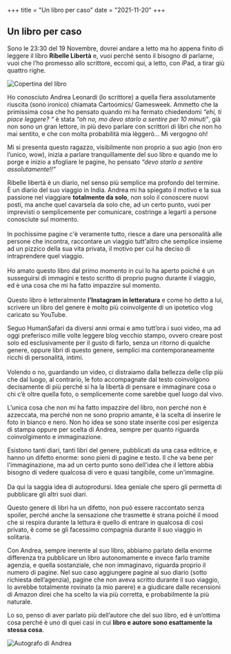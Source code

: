 +++
title = "Un libro per caso"
date = "2021-11-20"
+++
## Un libro per caso

Sono le 23:30 del 19 Novembre, dovrei andare a letto ma ho appena finito di leggere il libro **Ribelle Libertà** e, vuoi perché sento il bisogno di parlarne, vuoi che l’ho promesso allo scrittore, eccomi qui, a letto, con iPad, a tirar giù quattro righe.

![Copertina del libro](https://res.cloudinary.com/presobene/image/upload/v1640855241/ribelle_libert%C3%A0_fiera_vzozkp.jpg)

Ho conosciuto Andrea Leonardi (lo scrittore) a quella fiera assolutamente riuscita (sono ironico) chiamata Cartoomics/ Gamesweek. Ammetto che la primissima cosa che ho pensato quando mi ha fermato chiedendomi *“ehi, ti piace leggere? “* è stata *“oh no, mo devo starlo a sentire per 10 minuti”*, già non sono un gran lettore, in più devo parlare con scrittori di libri che non ho mai sentito, e che con molta probabilità mia lèggerò… Mi vergogno oh!  

Mi si presenta questo ragazzo, visibilmente non proprio a suo agio (non ero l’unico, wow), inizia a parlare tranquillamente del suo libro e quando me lo porge e inizio a sfogliare le pagine, ho pensato *“devo starlo a sentire assolutamente!!”* 

Ribelle libertà è un diario, nel senso più semplice ma profondo del termine. È un diario del suo viaggio in India. Andrea mi ha spiegato il motivo e la sua passione nel viaggiare **totalmente da solo**, non solo il conoscere nuovi posti, ma anche quel cavarsela da solo che, ad un certo punto, vuoi per imprevisti o semplicemente per comunicare, costringe a legarti a persone conosciute sul momento.\
\
In pochissime pagine c'è veramente tutto, riesce a dare una personalità alle persone che incontra, raccontare un viaggio tutt'altro che semplice insieme ad un pizzico della sua vita privata, il motivo per cui ha deciso di intraprendere quel viaggio.\
\
Ho amato questo libro dal primo momento in cui lo ha aperto poiché è un susseguirsi di immagini e testo scritto di proprio pugno durante il viaggio, ed è una cosa che mi ha fatto impazzire sul momento.\
\
Questo libro è letteralmente **l’Instagram in letteratura** e come ho detto a lui, scrivere un libro del genere è molto più coinvolgente di un ipotetico vlog caricato su YouTube.

Seguo HumanSafari da diversi anni ormai e amo tutt’ora i suoi video, ma ad oggi preferisco mille volte leggere blog vecchio stampo, ovvero creare post solo ed esclusivamente per il gusto di farlo, senza un ritorno di qualche genere, oppure libri di questo genere, semplici ma contemporaneamente ricchi di personalità, intimi.\
\
Volendo o no, guardando un video, ci distraiamo dalla bellezza delle clip più che dal luogo, al contrario, le foto accompagnate dal testo coinvolgono decisamente di più perché si ha la libertà di pensare e immaginare cosa o chi c’è oltre quella foto, o semplicemente come sarebbe quel luogo dal vivo.

L’unica cosa che non mi ha fatto impazzire del libro, non perché non è azzeccata, ma perché non ne sono proprio amante, è la scelta di inserire le foto in bianco e nero.
Non ho idea se sono state inserite così per esigenza di stampa oppure per scelta di Andrea, sempre per quanto riguarda coinvolgimento e immaginazione.

Esistono tanti diari, tanti libri del genere, pubblicati da una casa editrice, e hanno un difetto enorme: sono pieni di pagine e testo. Il che va bene per l'immaginazione, ma ad un certo punto sono dell'idea che il lettore abbia bisogno di vedere qualcosa di vero e quasi tangibile, come un'immagine.\
\
Da qui la saggia idea di autoprodursi. Idea geniale che spero gli permetta di pubblicare gli altri suoi diari.

Questo genere di libri ha un difetto, non può essere raccontato senza spoiler, perché anche la sensazione che trasmette è strana poiché il mood che si respira durante la lettura è quello di entrare in qualcosa di così privato, è come se gli facessimo compagnia durante il suo viaggio in solitaria.

Con Andrea, sempre inerente al suo libro, abbiamo parlato della enorme differenza tra pubblicare un libro autonomamente e invece farlo tramite agenzia, e quella sostanziale, che non immaginavo, riguarda proprio il numero di pagine. Nel suo caso aggiungere pagine al suo diario (sotto richiesta dell’agenzia), pagine che non aveva scritto durante il suo viaggio, lo avrebbe totalmente rovinato (a mio parere) e a giudicare dalle recensioni di Amazon direi che ha scelto la via più corretta, e probabilmente la più naturale.

Lo so, penso di aver parlato più dell’autore che del suo libro, ed è un’ottima cosa perché è uno di quei casi in cui **libro e autore sono esattamente la stessa cosa**.

![Autografo di Andrea](https://res.cloudinary.com/presobene/image/upload/v1640855242/dedica_k7mh7c.jpg)